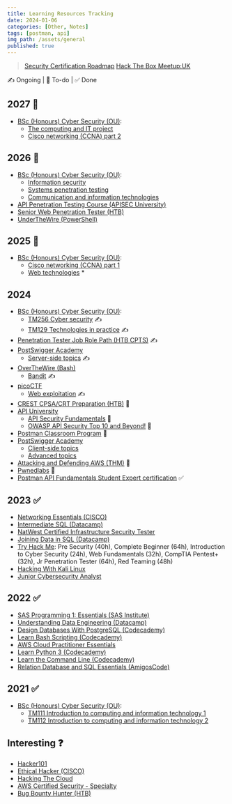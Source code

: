 ```yaml
---
title: Learning Resources Tracking
date: 2024-01-06
categories: [Other, Notes]
tags: [postman, api]
img_path: /assets/general
published: true
---
```


> [Security Certification Roadmap](https://pauljerimy.com/security-certification-roadmap/)
> [Hack The Box Meetup:UK](https://www.meetup.com/hack-the-box-meetup-uk/)

✍️ Ongoing | 🎯 To-do | ✅ Done

## 2027 🎯

- [BSc (Honours) Cyber Security (OU)](https://www.open.ac.uk/courses/computing-it/degrees/bsc-cyber-security-r60):
    - [The computing and IT project](https://msds.open.ac.uk/module-chooser/module-description.aspx?mod=TM470)
    - [Cisco networking (CCNA) part 2](https://msds.open.ac.uk/module-chooser/module-description.aspx?mod=TM357)

## 2026 🎯

- [BSc (Honours) Cyber Security (OU)](https://www.open.ac.uk/courses/computing-it/degrees/bsc-cyber-security-r60):
    - [Information security](https://msds.open.ac.uk/module-chooser/module-description.aspx?mod=TM311)
    - [Systems penetration testing](https://msds.open.ac.uk/module-chooser/module-description.aspx?mod=TM359)
    - [Communication and information technologies](https://msds.open.ac.uk/module-chooser/module-description.aspx?mod=TM255)
- [API Penetration Testing Course (APISEC University)](https://www.apisecuniversity.com/courses/api-penetration-testing)
- [Senior Web Penetration Tester (HTB)](https://academy.hackthebox.com/path/preview/senior-web-penetration-tester)
- [UnderTheWire (PowerShell)](https://underthewire.tech/wargames)

## 2025 🎯

- [BSc (Honours) Cyber Security (OU)](https://www.open.ac.uk/courses/computing-it/degrees/bsc-cyber-security-r60):
    - [Cisco networking (CCNA) part 1](https://msds.open.ac.uk/module-chooser/module-description.aspx?mod=TM257)
    - [Web technologies](https://msds.open.ac.uk/module-chooser/module-description.aspx?mod=TT284) *

## 2024

- [BSc (Honours) Cyber Security (OU)](https://www.open.ac.uk/courses/computing-it/degrees/bsc-cyber-security-r60):
    - [TM256 Cyber security](https://msds.open.ac.uk/students/module.aspx?c=TM256_2024B&cr=1) ✍️
    - [TM129 Technologies in practice](https://msds.open.ac.uk/students/module.aspx?c=TM129_2023J&cr=1) ✍️
- [Penetration Tester Job Role Path (HTB CPTS)](https://academy.hackthebox.com/path/preview/penetration-tester) ✍️
- [PostSwigger Academy](https://portswigger.net/web-security/all-topics)
    - [Server-side topics](https://portswigger.net/web-security/all-topics) ✍️
- [OverTheWire (Bash)](https://overthewire.org/wargames/)
    - [Bandit](https://overthewire.org/wargames/bandit/) ✍️
- [picoCTF](https://picoctf.org/index.html#picogym)
    - [Web exploitation](https://play.picoctf.org/practice?category=1&page=1) ✍️
- [CREST CPSA/CRT Preparation (HTB)](https://academy.hackthebox.com/path/preview/crest-cpsacrt-preparation) 🎯
- [API University](https://www.apisecuniversity.com/#courses)
    - [API Security Fundamentals](https://www.apisecuniversity.com/courses/api-security-fundamentals) 🎯
    - [OWASP API Security Top 10 and Beyond!](https://www.apisecuniversity.com/courses/owasp-api-security-top-10-and-beyond) 🎯
- [Postman Classroom Program](https://www.postman.com/postman/workspace/postman-classroom-program/overview) 🎯
- [PostSwigger Academy](https://portswigger.net/web-security/all-topics)
    - [Client-side topics](https://portswigger.net/web-security/all-topics)
    - [Advanced topics](https://portswigger.net/web-security/all-topics)
- [Attacking and Defending AWS (THM)](https://tryhackme.com/path/outline/attackinganddefendingaws) 🎯
- [Pwnedlabs](https://pwnedlabs.io/dashboard) 🎯
- [Postman API Fundamentals Student Expert certification](https://academy.postman.com/postman-api-fundamentals-student-expert-certification-1) ✅

## 2023 ✅

- [Networking Essentials (CISCO)](https://www.netacad.com/courses/networking/networking-essentials)
- [Intermediate SQL (Datacamp)](https://www.datacamp.com/courses/intermediate-sql)
- [NatWest Certified Infrastructure Security Tester](https://drive.google.com/file/d/1viyFopGSW36Lu58TiFbYRsqqlIu3pNw4/view?pli=1)
- [Joining Data in SQL (Datacamp)](https://www.datacamp.com/courses/joining-data-in-sql) 
- [Try Hack Me](https://tryhackme.com/hacktivities#learning-paths): Pre Security (40h), Complete Beginner (64h), Introduction to Cyber Security (24h), Web Fundamentals (32h), CompTIA Pentest+ (32h), Jr Penetration Tester (64h), Red Teaming (48h)
- [Hacking With Kali Linux](https://hackersacademy.com/courses/hacking-with-kali-linux)
- [Junior Cybersecurity Analyst](https://skillsforall.com/career-path/cybersecurity?courseLang=en-US)

## 2022 ✅

- [SAS Programming 1: Essentials (SAS Institute)](https://learn.sas.com/course/view.php?id=118)
- [Understanding Data Engineering (Datacamp)](https://www.datacamp.com/courses/understanding-data-engineering)
- [Design Databases With PostgreSQL (Codecademy)](https://www.codecademy.com/learn/paths/design-databases-with-postgresql)
- [Learn Bash Scripting (Codecademy)](https://www.codecademy.com/learn/bash-scripting)
- [AWS Cloud Practitioner Essentials](https://aws.amazon.com/training/classroom/aws-cloud-practitioner-essentials/)
- [Learn Python 3 (Codecademy)](https://www.codecademy.com/learn/learn-python-3)
- [Learn the Command Line (Codecademy)](https://www.codecademy.com/learn/learn-the-command-line)
- [Relation Database and SQL Essentials (AmigosCode)](https://www.amigoscode.com/courses/sql)

## 2021 ✅

- [BSc (Honours) Cyber Security (OU)](https://www.open.ac.uk/courses/computing-it/degrees/bsc-cyber-security-r60): 
    - [TM111 Introduction to computing and information technology 1](https://msds.open.ac.uk/students/module.aspx?c=TM111_2021D&cr=1)
    - [TM112 Introduction to computing and information technology 2](https://msds.open.ac.uk/students/module.aspx?c=TM112_2021J&cr=1)

## Interesting ❓

- [Hacker101](https://www.hacker101.com/videos)
- [Ethical Hacker (CISCO)](https://skillsforall.com/course/ethical-hacker?courseLang=en-US)
- [Hacking The Cloud](https://hackingthe.cloud/)
- [AWS Certified Security - Specialty](https://aws.amazon.com/certification/certified-security-specialty/)
- [Bug Bounty Hunter (HTB)](https://academy.hackthebox.com/path/preview/bug-bounty-hunter)